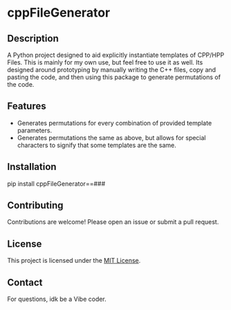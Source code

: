 # cppFileGenerator

## Description
A Python project designed to aid explicitly instantiate templates of CPP/HPP Files.
This is mainly for my own use, but feel free to use it as well.
Its designed around prototyping by manually writing the C++ files, copy and pasting the code, and then using this package to generate permutations of the code.

## Features
- Generates permutations for every combination of provided template parameters.
- Generates permutations the same as above, but allows for special characters to signify that some templates are the same.

## Installation
pip install cppFileGenerator==###

## Contributing
Contributions are welcome! Please open an issue or submit a pull request.

## License
This project is licensed under the [MIT License](LICENSE).

## Contact
For questions, idk be a Vibe coder.